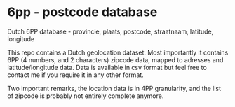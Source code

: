 # 6pp - postcode database
Dutch 6PP database - provincie, plaats, postcode, straatnaam, latitude, longitude

This repo contains a Dutch geolocation dataset. Most importantly it contains 6PP (4 numbers, and 2 characters) zipcode data, mapped to adresses and latitude/longitude data. Data is available in csv format but feel free to contact me if you require it in any other format.

Two important remarks, the location data is in 4PP granularity, and the list of zipcode is probably not entirely complete anymore.
